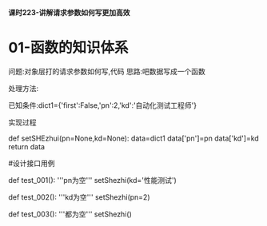 **课时223-讲解请求参数如何写更加高效**

# 01-函数的知识体系 #

问题:对象层打的请求参数如何写,代码
思路:吧数据写成一个函数

处理方法:

已知条件:dict1={'first':False,'pn':2,'kd':'自动化测试工程师'}

实现过程

def setSHEzhui(pn=None,kd=None):
	data=dict1
    data['pn']=pn
    data['kd']=kd
	return data

#设计接口用例

def test_001():
	'''pn为空'''
	setShezhi(kd='性能测试')

def test_002():
	'''kd为空'''
	setShezhi(pn=2)

def test_003():
	'''都为空'''
	setShezhi()



